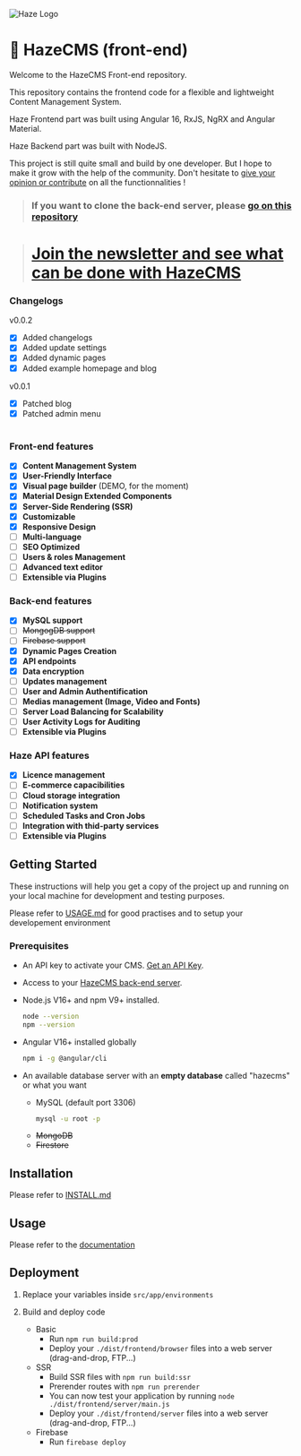 ![Haze Logo](https://firebasestorage.googleapis.com/v0/b/haze-cms.appspot.com/o/haze__brand-line.png?alt=media&token=b6271507-8b28-4c44-b144-63c1b8a153c0)

# 🚀 HazeCMS (front-end)

Welcome to the HazeCMS Front-end repository. 

This repository contains the frontend code for a flexible and lightweight Content Management System.

Haze Frontend part was built using Angular 16, RxJS, NgRX and Angular Material.

Haze Backend part was built with NodeJS.

This project is still quite small and build by one developer. But I hope to make it grow with the help of the community. Don't hesitate to [give your opinion or contribute](https://github.com/techfever-soft/hazecms-frontend/issues) on all the functionnalities !

> ### If you want to clone the back-end server, please [go on this repository](https://github.com/techfever-soft/hazecms-backend)

> # [Join the newsletter and see what can be done with HazeCMS](https://hazecms.com)

### Changelogs

v0.0.2

- [x] Added changelogs
- [x] Added update settings
- [x] Added dynamic pages
- [x] Added example homepage and blog

v0.0.1

- [x] Patched blog
- [x] Patched admin menu

#

### Front-end features

- [x] **Content Management System**
- [x] **User-Friendly Interface**
- [x] **Visual page builder** (DEMO, for the moment)
- [x] **Material Design Extended Components**
- [x] **Server-Side Rendering (SSR)**
- [x] **Customizable**
- [x] **Responsive Design**
- [ ] **Multi-language**
- [ ] **SEO Optimized**
- [ ] **Users & roles Management**
- [ ] **Advanced text editor**
- [ ] **Extensible via Plugins**

### Back-end features

- [x] **MySQL support**
- [ ] ~~MongogDB support~~
- [ ] ~~Firebase support~~
- [x] **Dynamic Pages Creation**
- [x] **API endpoints**
- [x] **Data encryption**
- [ ] **Updates management**
- [ ] **User and Admin Authentification**
- [ ] **Medias management (Image, Video and Fonts)**
- [ ] **Server Load Balancing for Scalability**
- [ ] **User Activity Logs for Auditing**
- [ ] **Extensible via Plugins**

### Haze API features

- [x] **Licence management**
- [ ] **E-commerce capacibilities**
- [ ] **Cloud storage integration**
- [ ] **Notification system**
- [ ] **Scheduled Tasks and Cron Jobs**
- [ ] **Integration with thid-party services**
- [ ] **Extensible via Plugins**

## Getting Started

These instructions will help you get a copy of the project up and running on your local machine for development and testing purposes.

Please refer to [USAGE.md](https://github.com/techfever-soft/hazecms-frontend/blob/main/USAGE.md) for good practises and to setup your developement environment

### Prerequisites

- An API key to activate your CMS. [Get an API Key](https://hazecms.com).

- Access to your [HazeCMS back-end server](https://github.com/techfever-soft/hazecms-backend).

- Node.js V16+ and npm V9+ installed.

  ```bash
  node --version
  npm --version
  ```

- Angular V16+ installed globally

  ```bash
  npm i -g @angular/cli
  ```

- An available database server with an **empty database** called "hazecms" or what you want
  - MySQL (default port 3306)
    ```bash
    mysql -u root -p
    ```
  - ~~MongoDB~~
  - ~~Firestore~~

## Installation

Please refer to [INSTALL.md](https://github.com/techfever-soft/hazecms-frontend/blob/main/INSTALL.md)

## Usage

Please refer to the [documentation](https://hazecms/documentation)

## Deployment

1. Replace your variables inside `src/app/environments`

2. Build and deploy code
   - Basic
     - Run `npm run build:prod`
     - Deploy your `./dist/frontend/browser` files into a web server (drag-and-drop, FTP...)
   - SSR
     - Build SSR files with `npm run build:ssr`
     - Prerender routes with `npm run prerender`
     - You can now test your application by running `node ./dist/frontend/server/main.js`
     - Deploy your `./dist/frontend/server` files into a web server (drag-and-drop, FTP...)
   - Firebase
     - Run `firebase deploy`
